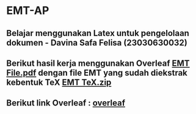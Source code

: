 # EMT-AP
## Belajar menggunakan Latex untuk pengelolaan dokumen - Davina Safa Felisa (23030630032)
## Berikut hasil kerja menggunakan Overleaf [EMT File.pdf](https://github.com/davinasafa/Tugas-Aplikasi-Kompuetr/blob/main/Davina_Safa_Felisa_23030630032_overleaf.pdf) dengan file EMT yang sudah diekstrak kebentuk TeX [EMT TeX.zip](https://github.com/davinasafa/Tugas-Aplikasi-Kompuetr/blob/main/Davina%20Safa%20Felisa_23030630032_Matematika%20E%202023.zip)
## Berikut link Overleaf : [overleaf](https://www.overleaf.com/read/pmnjqfbkmbrc#6a24a3)
